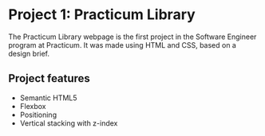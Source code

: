# Project 1: Practicum Library

The Practicum Library webpage is the first project in the Software Engineer program at Practicum. It was made using HTML and CSS, based on a design brief.

## Project features

- Semantic HTML5
- Flexbox
- Positioning
- Vertical stacking with z-index
